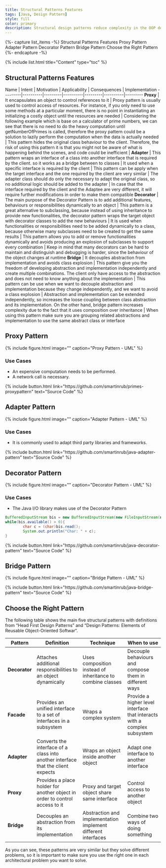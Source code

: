 ```yaml
---
title: Structural Patterns Features
tags: [Java, Design Pattern]
style: fill
color: primary
description: Structural design patterns reduce complexity in the OOP design by identifying a ways to create relationships between entities
---
```


{%- capture list_items -%}
Structural Patterns Features
Proxy Pattern
Adapter Pattern
Decorator Pattern
Bridge Pattern
Choose the Right Pattern
{%- endcapture -%}

{% include list.html title="Content" type="toc" %}

## Structural Patterns Features

 Name | Intent | Motivation | Applicability | Consequences | Implementation
---------|----------|---------|----------|---------|----------|---------
**Proxy** | It encapsulates an object to control references to it | Proxy pattern is usually used to control access of resources. For instance, if you only need to use some methods at a particular moment, there is no point in instantiating an initializing a costly object until the resources are needed | Considering the following example which is base on a calculator of prime numbers, we can see that there is no need to do the heavy computation until getNumberOfPrimes is called, therefore the proxy pattern could be a solution to lazily perform the computation when the data is actually needed | This pattern hides the original class behaviour to the client. Therefore, the risk of using this pattern it is that you might not be aware of what is happening behind the scenes, and code could be inefficient |
**Adapter** | This pattern wraps an interface of a class into another interface that is required by the client. so it works as a bridge between to classes | It used when a specific interface is required by the client | This pattern can be apply when the target interface and the one required by the client are very similar | The adapter class should do only the necessary to adapt the original class, so no additional logic should be added to the adapter | In case that the interface required by the client and the Adaptee are very different, it will require further modifications in order to make them compatible
**Decorator** | The main purpose of the Decorator Pattern is to add additional features, behaviours or responsibilities dynamically to an object | This pattern is a great alternative to subclassing, because instead of using inheritance to provide new functionalities, the decorator pattern wraps the target object with decorator classes to add the new behaviours | It is used when functionalities or responsibilities need to be added dynamically to a class, because otherwise many subclasses need to be created to get the same results | This pattern allows you to add or remove functionalities dynamically and avoids producing an explosion of subclasses to support every combination | Keep in mind that many decorators can be hard to maintain and distinguish and debugging is harder, since the behaviour of the object changes at runtime
**Bridge** | It decouples abstraction from implementation and avoids class explosion | This pattern give you the freedom of developing abstraction and implementation independently and create multiple combinations. The client only have access to the abstraction and does not need to know anything about the implementation | This pattern can be use when we want to decouple abstraction and implementation because they change independently, and we want to avoid a class explosion | Abstraction and implementation can be extended independently, so increases the loose coupling between class abstraction and its implementation. On the other hand, bridge pattern increases complexity due to the fact that it uses composition over inheritance | When using this pattern make sure you are grouping related abstractions and implementation to use the same abstract class or interface

## Proxy Pattern

{% include figure.html image="" caption="Proxy Pattern - UML" %}

### Use Cases

- An expensive computation needs to be performed.
- A network call is necessary.

<p class="text-center">
{% include button.html link="https://github.com/smartinrub/primes-proxypattern" text="Source Code" %}
</p>

## Adapter Pattern

{% include figure.html image="" caption="Adapter Pattern - UML" %}

### Use Cases

- It is commonly used to adapt third party libraries and frameworks.

<p class="text-center">
{% include button.html link="https://github.com/smartinrub/java-adapter-pattern" text="Source Code" %}
</p>

## Decorator Pattern

{% include figure.html image="" caption="Decorator Pattern - UML" %}

### Use Cases

- The Java I/O library makes use of the Decorator Pattern

```java
BufferedInputStream bis = new BufferedInputStream(new FileInputStream(new File("a.txt")));
while(bis.available() > 0){
        char c = (char)bis.read();
        System.out.println("Char: " + c);
}
```

<p class="text-center">
{% include button.html link="https://github.com/smartinrub/java-decorator-pattern" text="Source Code" %}
</p>

## Bridge Pattern

{% include figure.html image="" caption="Bridge Pattern - UML" %}

<p class="text-center">
{% include button.html link="https://github.com/smartinrub/java-bridge-pattern" text="Source Code" %}
</p>

## Choose the Right Pattern

The following table shows the main five structural patterns with definitions from “Head First Design Patterns” and “Design Patterns: Elements of Reusable Object-Oriented Softwar“.

Pattern | Definition | Technique | When to use
---------|----------|---------|---------
 **Decorator** | Attaches additional responsibilities to an object dynamically | Uses composition instead of inheritance to combine classes | Decouple behaviours and compose them in different ways
 **Facade** | Provides an unified interface to a set of interfaces in a subsystem | Wraps a complex system | Provide a higher level interface that interacts with a complex subsystem
 **Adapter** | Converts the interface of a class into another interface that the client expects | Wraps an object inside another object | Adapt one interface to another interface
 **Proxy** | Provides a place holder for another object in order to control access to it | Proxy and target object share same interface | Control access to another object
 **Bridge** | Decouples an abstraction from its implementation | Abstraction and implementation implement different interfaces | Combine two ways of doing something

As you can see, these patterns are very similar but they solve different problems, so it is important to make sure you use the right one in each architectural problem you want to solve.


